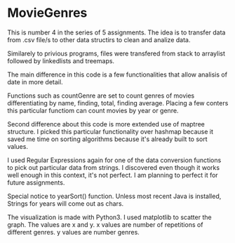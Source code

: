 # MovieGenres

This is number 4 in the series of 5 assignments. The idea is to transfer data from .csv file/s to other data structirs to clean and analize data.

Similarely to privious programs, files were transfered from stack to arraylist followed by linkedlists  and treemaps. 

The main difference in this code is a few functionalities that allow analisis of date in more detail.

Functions such as countGenre are set to count genres of movies differentiating by name, finding, total, finding average. Placing a few conters this particular functiom can count movies by year or genre.

Second difference about this code is more extended use of maptree structure. I picked this particular
functionality over hashmap because it saved me time on sorting algorithms because it's already built
to sort values.

I used Regular Expressions again for one of the data conversion functions to pick out particular data
from strings. I discovered even though it works well enough in this context, it's not perfect. I am
planning to perfect it for future assignments. 

Special notice to yearSort() function. Unless most recent Java is installed, Strings for years will 
come out as chars.

The visualization is made with Python3. I used matplotlib to scatter the graph. The values are x and y. x values are number of repetitions of different genres. y values are number genres.  
